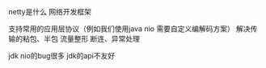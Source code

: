 netty是什么
网络开发框架

支持常用的应用层协议（例如我们使用java nio 需要自定义编解码方案）
解决传输的粘包、半包
流量整形
断连、异常处理


jdk nio的bug很多
jdk的api不友好